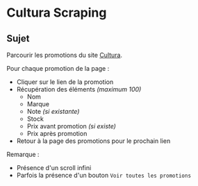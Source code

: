 # Cultura Scraping

## Sujet
Parcourir les promotions du site [Cultura](https://www.cultura.com/boutiques/des-prix-des-promos.html).

Pour chaque promotion de la page :
- Cliquer sur le lien de la promotion
- Récupération des éléments *(maximum 100)*
    - Nom
    - Marque
    - Note *(si existante)*
    - Stock
    - Prix avant promotion *(si existe)*
    - Prix après promotion
- Retour à la page des promotions pour le prochain lien

Remarque : 
- Présence d'un scroll infini
- Parfois la présence d'un bouton `Voir toutes les promotions`